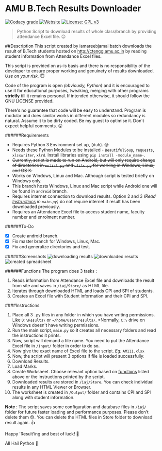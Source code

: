 # AMU B.Tech Results Downloader

[![Codacy grade](https://img.shields.io/codacy/grade/5a696561ef25409fa0531459e169eb8d.svg)]()
[![Website](https://img.shields.io/website-up-down-green-red/http/ctengg.amu.ac.in.svg)]()
[![License: GPL v3](https://img.shields.io/badge/License-GPL%20v3-blue.svg)](http://www.gnu.org/licenses/gpl-3.0)  

> Python Script to download results of whole class/branch by providing attendance Excel file. :wink:

##Description 
This script created by iamareebjamal batch downloads the result of B.Tech students hosted on http://ctengg.amu.ac.in by reading student information from Attendance Excel files. 

This script is provided on as-is basis and there is no responsibility of the developer to ensure proper working and genuinety of results downloaded. *Use on your risk.* :innocent:

Code of the program is open *(obviously, Python)* and it is encouraged to use it for educational purposes, tweaking, merging with other programs **strictly** till it remains personal. If intended otherwise, it should follow the GNU LICENSE provided. 

There's no guarantee that code will be easy to understand. Program is modular and does similar works in different modules so redundancy is natural. Assume it to be dirty coded. Be my guest to optimise it. Don't expect helpful comments. :stuck_out_tongue:

######Requirements
+ Requires Python 3 Environment set up, (duh). :unamused:
+ Needs these Python Modules to be installed - `BeautifulSoup`, `requests`, `xlsxwriter`, `xlrd`. Install libraries using `pip install -module_name-`. 
+ ~~Currently, script is made to run on Android, but will only require change of directories in `enlist.py` and `utils.py` for working in Windows, Linux, and OS X.~~
+ Works on Windows, Linux and Mac. Although script is tested briefly on Windows only. 
+ This branch hosts Windows, Linux and Mac script while Android one will be found in `android` branch. 
+ Requires internet connection to download results. Option 2 and 3 *(Read [Instructions](#instructions) in `main.py`)* do not require internet if result has been downloaded previously. 
+ Requires an Attendance Excel file to access student name, faculty number and enrolment number. 

######To-Do
- [x] Create android branch.
- [x] Fix master branch for Windows, Linux, Mac.
- [x] Fix and generalize directories and test.

######Screenshots
![downloading results](https://raw.githubusercontent.com/iamareebjamal/get_results/master/pics/pic1.png)
![downloaded results](https://raw.githubusercontent.com/iamareebjamal/get_results/master/pics/pic2.png)
![created spreadsheet](https://raw.githubusercontent.com/iamareebjamal/get_results/master/pics/pic3.png)

######Functions 
The program does 3 tasks :

1. Reads information from Attendance Excel file and downloads the result from site and saves in `/iaj/Store/` as HTML file.
2. Iterates through downloaded HTML and loads CPI and SPI of students.
3. Creates an Excel file with Student information and their CPI and SPI.

####Instructions
1. Place all 3 `.py` files in any folder in which you have writing permissions. Like `D:\Results\` or `~/home/user/results/`. *Normally, `C:\` drive on Windows doesn't have writing permissions.
2. Run the main script, `main.py` so it creates all necessary folders and read the instructions it prints. 
3. Now, script will demand a file name. You need to put the Attendance Excel file in `/Input/` folder in order to do so. 
4. Now give the exact name of Excel file to the script. *Eg:* `AM111.xlsx`
5. Now, the script will present 3 options if file is loaded successfully:
  1. Download Results. 
  2. Load Marks. 
  3. Create Worksheet. 
Choose relevant option based on [functions](#functions) listed above or the instructions printed by the script.
6. Downloaded results are stored in `/iaj/Store`. You can check individual results in any HTML Viewer or Browser. 
7. The worksheet is created in `/Output/` folder and contains CPI and SPI along with student information. 

**Note** : The script saves some configuration and database files in `/iaj/` folder for future faster loading and performance purposes. Please don't delete them :sweat:. You can delete the HTML files in Store folder to download result again. :+1:

Happy 'Result'ing and best of luck! :dancers:

All Hail Python :raised_hands:
